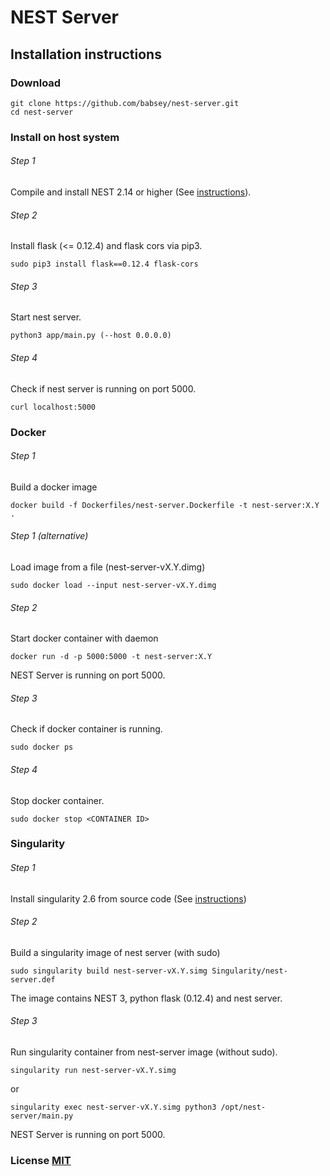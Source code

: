 # NEST Server

## Installation instructions

### Download
```
git clone https://github.com/babsey/nest-server.git
cd nest-server
```


### Install on host system

###### Step 1
Compile and install NEST 2.14 or higher (See [instructions](http://www.nest-simulator.org/installation/)).

###### Step 2
Install flask (<= 0.12.4) and flask cors via pip3.
```
sudo pip3 install flask==0.12.4 flask-cors
```

###### Step 3
Start nest server.
```
python3 app/main.py (--host 0.0.0.0)
```

###### Step 4
Check if nest server is running on port 5000.
```
curl localhost:5000
```


### Docker

###### Step 1
Build a docker image
```
docker build -f Dockerfiles/nest-server.Dockerfile -t nest-server:X.Y .
```
###### Step 1 (alternative)
 Load image from a file (nest-server-vX.Y.dimg)
```
sudo docker load --input nest-server-vX.Y.dimg
```

###### Step 2
Start docker container with daemon
```
docker run -d -p 5000:5000 -t nest-server:X.Y
```
NEST Server is running on port 5000.

###### Step 3
Check if docker container is running.
```
sudo docker ps
```

###### Step 4
Stop docker container.
```
sudo docker stop <CONTAINER ID>
```


### Singularity

###### Step 1
Install singularity 2.6 from source code (See [instructions](https://www.sylabs.io/guides/2.6/user-guide/installation.html))

###### Step 2
Build a singularity image of nest server (with sudo)
```
sudo singularity build nest-server-vX.Y.simg Singularity/nest-server.def
```
The image contains NEST 3, python flask (0.12.4) and nest server.

###### Step 3
Run singularity container from nest-server image (without sudo).
```
singularity run nest-server-vX.Y.simg
```
or

```
singularity exec nest-server-vX.Y.simg python3 /opt/nest-server/main.py
```
NEST Server is running on port 5000.


### License [MIT](LICENSE)
